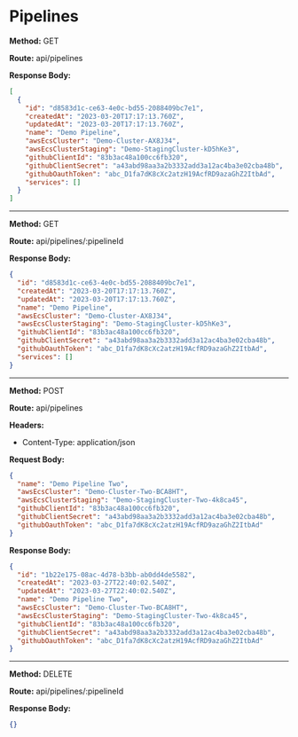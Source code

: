 # Pipelines

**Method:** GET

**Route:** api/pipelines

**Response Body:**

```json
[
  {
    "id": "d8583d1c-ce63-4e0c-bd55-2088409bc7e1",
    "createdAt": "2023-03-20T17:17:13.760Z",
    "updatedAt": "2023-03-20T17:17:13.760Z",
    "name": "Demo Pipeline",
    "awsEcsCluster": "Demo-Cluster-AX8J34",
    "awsEcsClusterStaging": "Demo-StagingCluster-kD5hKe3",
    "githubClientId": "83b3ac48a100cc6fb320",
    "githubClientSecret": "a43abd98aa3a2b3332add3a12ac4ba3e02cba48b",
    "githubOauthToken": "abc_D1fa7dK8cXc2atzH19AcfRD9azaGhZ2ItbAd",
    "services": []
  }
]
```

---

**Method:** GET

**Route:** api/pipelines/:pipelineId

**Response Body:**

```json
{
  "id": "d8583d1c-ce63-4e0c-bd55-2088409bc7e1",
  "createdAt": "2023-03-20T17:17:13.760Z",
  "updatedAt": "2023-03-20T17:17:13.760Z",
  "name": "Demo Pipeline",
  "awsEcsCluster": "Demo-Cluster-AX8J34",
  "awsEcsClusterStaging": "Demo-StagingCluster-kD5hKe3",
  "githubClientId": "83b3ac48a100cc6fb320",
  "githubClientSecret": "a43abd98aa3a2b3332add3a12ac4ba3e02cba48b",
  "githubOauthToken": "abc_D1fa7dK8cXc2atzH19AcfRD9azaGhZ2ItbAd",
  "services": []
}
```

---

**Method:** POST

**Route:** api/pipelines

**Headers:**

- Content-Type: application/json

**Request Body:**

```json
{
  "name": "Demo Pipeline Two",
  "awsEcsCluster": "Demo-Cluster-Two-BCA8HT",
  "awsEcsClusterStaging": "Demo-StagingCluster-Two-4k8ca45",
  "githubClientId": "83b3ac48a100cc6fb320",
  "githubClientSecret": "a43abd98aa3a2b3332add3a12ac4ba3e02cba48b",
  "githubOauthToken": "abc_D1fa7dK8cXc2atzH19AcfRD9azaGhZ2ItbAd"
}
```

**Response Body:**

```json
{
  "id": "1b22e175-08ac-4d78-b3bb-ab0dd4de5582",
  "createdAt": "2023-03-27T22:40:02.540Z",
  "updatedAt": "2023-03-27T22:40:02.540Z",
  "name": "Demo Pipeline Two",
  "awsEcsCluster": "Demo-Cluster-Two-BCA8HT",
  "awsEcsClusterStaging": "Demo-StagingCluster-Two-4k8ca45",
  "githubClientId": "83b3ac48a100cc6fb320",
  "githubClientSecret": "a43abd98aa3a2b3332add3a12ac4ba3e02cba48b",
  "githubOauthToken": "abc_D1fa7dK8cXc2atzH19AcfRD9azaGhZ2ItbAd"
}
```

---

**Method:** DELETE

**Route:** api/pipelines/:pipelineId

**Response Body:**

```json
{}
```
